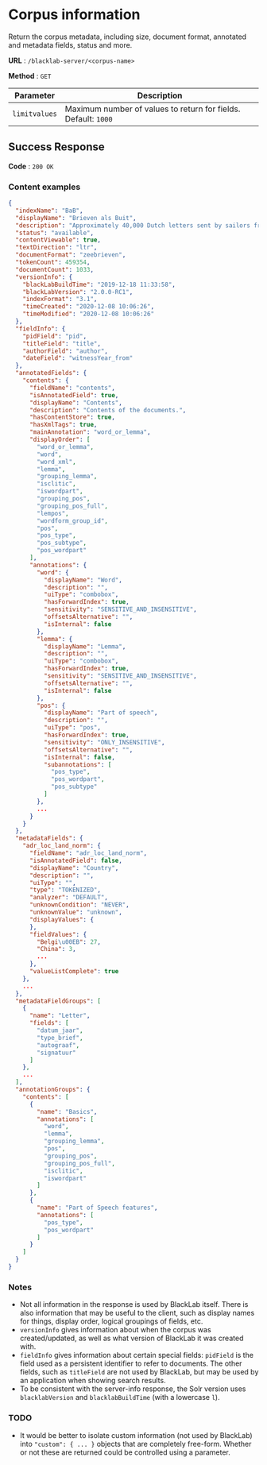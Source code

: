 # Corpus information

Return the corpus metadata, including size, document format, annotated and metadata fields, status and more.

**URL** : `/blacklab-server/<corpus-name>`

**Method** : `GET`

| Parameter       | Description                                                    |
|-----------------|----------------------------------------------------------------|
| `limitvalues`   | Maximum number of values to return for fields. Default: `1000` |

## Success Response

**Code** : `200 OK`

### Content examples

```json
{
  "indexName": "BaB",
  "displayName": "Brieven als Buit",
  "description": "Approximately 40,000 Dutch letters sent by sailors from the second half of the 17th to the early 19th centuries.",
  "status": "available",
  "contentViewable": true,
  "textDirection": "ltr",
  "documentFormat": "zeebrieven",
  "tokenCount": 459354,
  "documentCount": 1033,
  "versionInfo": {
    "blackLabBuildTime": "2019-12-18 11:33:58",
    "blackLabVersion": "2.0.0-RC1",
    "indexFormat": "3.1",
    "timeCreated": "2020-12-08 10:06:26",
    "timeModified": "2020-12-08 10:06:26"
  },
  "fieldInfo": {
    "pidField": "pid",
    "titleField": "title",
    "authorField": "author",
    "dateField": "witnessYear_from"
  },
  "annotatedFields": {
    "contents": {
      "fieldName": "contents",
      "isAnnotatedField": true,
      "displayName": "Contents",
      "description": "Contents of the documents.",
      "hasContentStore": true,
      "hasXmlTags": true,
      "mainAnnotation": "word_or_lemma",
      "displayOrder": [
        "word_or_lemma",
        "word",
        "word_xml",
        "lemma",
        "grouping_lemma",
        "isclitic",
        "iswordpart",
        "grouping_pos",
        "grouping_pos_full",
        "lempos",
        "wordform_group_id",
        "pos",
        "pos_type",
        "pos_subtype",
        "pos_wordpart"
      ],
      "annotations": {
        "word": {
          "displayName": "Word",
          "description": "",
          "uiType": "combobox",
          "hasForwardIndex": true,
          "sensitivity": "SENSITIVE_AND_INSENSITIVE",
          "offsetsAlternative": "",
          "isInternal": false
        },
        "lemma": {
          "displayName": "Lemma",
          "description": "",
          "uiType": "combobox",
          "hasForwardIndex": true,
          "sensitivity": "SENSITIVE_AND_INSENSITIVE",
          "offsetsAlternative": "",
          "isInternal": false
        },
        "pos": {
          "displayName": "Part of speech",
          "description": "",
          "uiType": "pos",
          "hasForwardIndex": true,
          "sensitivity": "ONLY_INSENSITIVE",
          "offsetsAlternative": "",
          "isInternal": false,
          "subannotations": [
            "pos_type",
            "pos_wordpart",
            "pos_subtype"
          ]
        },
        ...
      }
    }
  },
  "metadataFields": {
    "adr_loc_land_norm": {
      "fieldName": "adr_loc_land_norm",
      "isAnnotatedField": false,
      "displayName": "Country",
      "description": "",
      "uiType": "",
      "type": "TOKENIZED",
      "analyzer": "DEFAULT",
      "unknownCondition": "NEVER",
      "unknownValue": "unknown",
      "displayValues": {
      },
      "fieldValues": {
        "Belgi\u00EB": 27,
        "China": 3,
        ...
      },
      "valueListComplete": true
    },
    ...
  },
  "metadataFieldGroups": [
    {
      "name": "Letter",
      "fields": [
        "datum_jaar",
        "type_brief",
        "autograaf",
        "signatuur"
      ]
    },
    ...
  ],
  "annotationGroups": {
    "contents": [
      {
        "name": "Basics",
        "annotations": [
          "word",
          "lemma",
          "grouping_lemma",
          "pos",
          "grouping_pos",
          "grouping_pos_full",
          "isclitic",
          "iswordpart"
        ]
      },
      {
        "name": "Part of Speech features",
        "annotations": [
          "pos_type",
          "pos_wordpart"
        ]
      }
    ]
  }
}
```

### Notes

- Not all information in the response is used by BlackLab itself. There is also information that may be useful to the client, such as display names for things, display order, logical groupings of fields, etc.
- `versionInfo` gives information about when the corpus was created/updated, as well as what version of BlackLab it was created with.
- `fieldInfo` gives information about certain special fields: `pidField` is the field used as a persistent identifier to refer to documents. The other fields, such as `titleField` are not used by BlackLab, but may be used by an application when showing search results.
- To be consistent with the server-info response, the Solr version uses `blacklabVersion` and `blacklabBuildTime` (with a lowercase `l`).

### TODO

- It would be better to isolate custom information (not used by BlackLab) into `"custom": { ... }` objects that are completely free-form. Whether or not these are returned could be controlled using a parameter.

